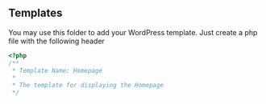 ## Templates

You may use this folder to add your WordPress template. Just create a php file with the following header

```php
<?php
/**
 * Template Name: Homepage
 *
 * The template for displaying the Homepage
 */
```